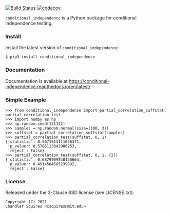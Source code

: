 [![Build Status](https://travis-ci.com/uhlerlab/conditional_independence.svg?branch=main)](https://travis-ci.com/uhlerlab/conditional_independence)
[![codecov](https://codecov.io/gh/uhlerlab/conditional_independence/branch/main/graph/badge.svg?token=TC78IEMINI)](https://codecov.io/gh/uhlerlab/conditional_independence)

`conditional_independence` is a Python package for conditional independence testing.

### Install
Install the latest version of `conditional_independence`:
```
$ pip3 install conditional_independence
```

### Documentation
Documentation is available at https://conditional-independence.readthedocs.io/en/latest/


### Simple Example

```
>>> from conditional_independence import partial_correlation_suffstat, partial_correlation_test
>>> import numpy as np
>>> np.random.seed(121122)
>>> samples = np.random.normal(size=(100, 3))
>>> suffstat = partial_correlation_suffstat(samples)
>>> partial_correlation_test(suffstat, 0, 1)
{'statistic': 0.5671513111036371,
 'p_value': 0.5706113842986253,
 'reject': False}
>>> partial_correlation_test(suffstat, 0, 1, {2})
{'statistic': 0.6879909848126664,
 'p_value': 0.4914584585239892,
 'reject': False}
```

### License

Released under the 3-Clause BSD license (see LICENSE.txt):
```
Copyright (C) 2021
Chandler Squires <csquires@mit.edu>
```
